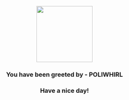 <p align="center">
            <img src="https://raw.githubusercontent.com/PokeAPI/sprites/master/sprites/pokemon/61.png" width="150" height="150">
          </p>
          <h3 align="center">You have been greeted by - <b>POLIWHIRL</b></h3>
          <h3 align="center">Have a nice day!</h3>
